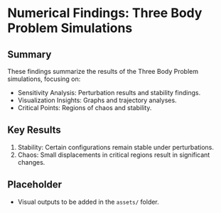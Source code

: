 # Numerical Findings: Three Body Problem Simulations

## Summary
These findings summarize the results of the Three Body Problem simulations, focusing on:
- Sensitivity Analysis: Perturbation results and stability findings.
- Visualization Insights: Graphs and trajectory analyses.
- Critical Points: Regions of chaos and stability.

## Key Results
1. Stability: Certain configurations remain stable under perturbations.
2. Chaos: Small displacements in critical regions result in significant changes.

## Placeholder
- Visual outputs to be added in the `assets/` folder.
